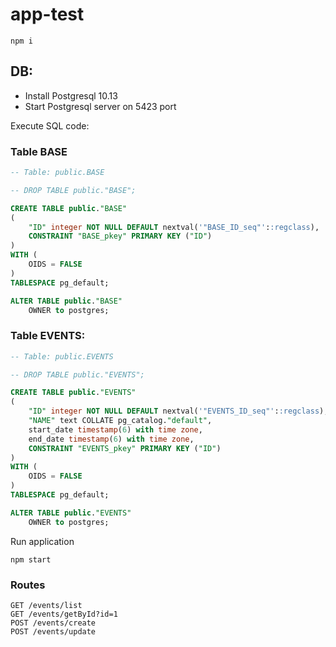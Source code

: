 # app-test

```
npm i
```

## DB:
- Install Postgresql 10.13
- Start Postgresql server on 5423 port

Execute SQL code:
### Table BASE
```SQL
-- Table: public.BASE

-- DROP TABLE public."BASE";

CREATE TABLE public."BASE"
(
    "ID" integer NOT NULL DEFAULT nextval('"BASE_ID_seq"'::regclass),
    CONSTRAINT "BASE_pkey" PRIMARY KEY ("ID")
)
WITH (
    OIDS = FALSE
)
TABLESPACE pg_default;

ALTER TABLE public."BASE"
    OWNER to postgres;
```
### Table EVENTS:
```SQL
-- Table: public.EVENTS

-- DROP TABLE public."EVENTS";

CREATE TABLE public."EVENTS"
(
    "ID" integer NOT NULL DEFAULT nextval('"EVENTS_ID_seq"'::regclass),
    "NAME" text COLLATE pg_catalog."default",
    start_date timestamp(6) with time zone,
    end_date timestamp(6) with time zone,
    CONSTRAINT "EVENTS_pkey" PRIMARY KEY ("ID")
)
WITH (
    OIDS = FALSE
)
TABLESPACE pg_default;

ALTER TABLE public."EVENTS"
    OWNER to postgres;
```

Run application
```
npm start
```
### Routes
```
GET /events/list
GET /events/getById?id=1
POST /events/create
POST /events/update
```